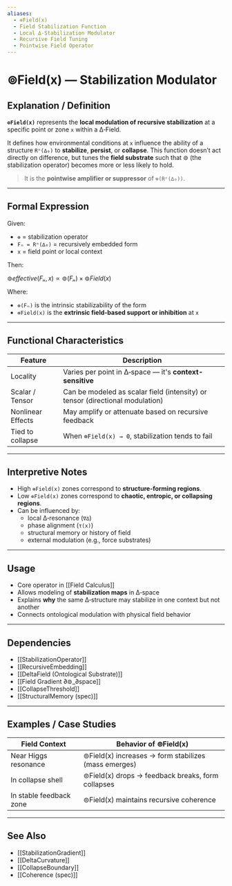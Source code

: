 ```yaml
---
aliases:
  - ⊚Field(x)
  - Field Stabilization Function
  - Local ∆‑Stabilization Modulator
  - Recursive Field Tuning
  - Pointwise Field Operator
---
```


# ⊚Field(x) — Stabilization Modulator

## Explanation / Definition

**`⊚Field(x)`** represents the **local modulation of recursive stabilization** at a specific point or zone `x` within a ∆‑Field.

It defines how environmental conditions at `x` influence the ability of a structure `Rⁿ(∆₀)` to **stabilize**, **persist**, or **collapse**. This function doesn’t act directly on difference, but tunes the **field substrate** such that ⊚ (the stabilization operator) becomes more or less likely to hold.

> It is the **pointwise amplifier or suppressor** of `⊚(Rⁿ(∆₀))`.

---

## Formal Expression

Given:

- `⊚` = stabilization operator
- `Fₙ = Rⁿ(∆₀)` = recursively embedded form
- `x` = field point or local context

Then:

$⊚effective(Fₙ, x) ∝ ⊚(Fₙ) × ⊚Field(x)$

Where:

- `⊚(Fₙ)` is the intrinsic stabilizability of the form
- `⊚Field(x)` is the **extrinsic field-based support or inhibition** at `x`

---

## Functional Characteristics

| Feature             | Description                                                   |
|---------------------|---------------------------------------------------------------|
| Locality            | Varies per point in ∆‑space — it's **context-sensitive**       |
| Scalar / Tensor     | Can be modeled as scalar field (intensity) or tensor (directional modulation) |
| Nonlinear Effects   | May amplify or attenuate based on recursive feedback           |
| Tied to collapse    | When `⊚Field(x) → 0`, stabilization tends to fail              |

---

## Interpretive Notes

- High `⊚Field(x)` zones correspond to **structure-forming regions**.
- Low `⊚Field(x)` zones correspond to **chaotic, entropic, or collapsing regions**.
- Can be influenced by:
  - local ∆‑resonance (`∇∆`)
  - phase alignment (`τ(x)`)
  - structural memory or history of field
  - external modulation (e.g., force substrates)

---

## Usage

- Core operator in [[Field Calculus]]
- Allows modeling of **stabilization maps** in ∆‑space
- Explains **why** the same ∆‑structure may stabilize in one context but not another
- Connects ontological modulation with physical field behavior

---

## Dependencies

- [[StabilizationOperator]]
- [[RecursiveEmbedding]]
- [[DeltaField (Ontological Substrate)]]
- [[Field Gradient ∂⊚_∂space]]
- [[CollapseThreshold]]
- [[StructuralMemory (spec)]]

---

## Examples / Case Studies

| Field Context         | Behavior of ⊚Field(x)                        |
|-----------------------|---------------------------------------------|
| Near Higgs resonance  | ⊚Field(x) increases → form stabilizes (mass emerges) |
| In collapse shell     | ⊚Field(x) drops → feedback breaks, form collapses    |
| In stable feedback zone| ⊚Field(x) maintains recursive coherence     |

---

## See Also

- [[StabilizationGradient]]
- [[DeltaCurvature]]
- [[CollapseBoundary]]
- [[Coherence (spec)]]